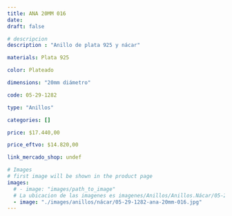 ```yaml
---
title: ANA 20MM 016
date: 
draft: false

# descripcion
description : "Anillo de plata 925 y nácar"

materials: Plata 925

color: Plateado

dimensions: "20mm diámetro"

code: 05-29-1282

type: "Anillos"

categories: []

price: $17.440,00

price_eftvo: $14.820,00

link_mercado_shop: undef

# Images
# first image will be shown in the product page
images:
  # - image: "images/path_to_image"
  # La ubicacion de las imagenes es imagenes/Anillos/Anillos.Nácar/05-29-1282-ana-20mm-016
  - image: "./images/anillos/nácar/05-29-1282-ana-20mm-016.jpg"
---
```

